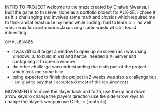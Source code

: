 INTRO TO PROJECT
  welcome to the maze created by Chalwe Mwansa, i built the game to this level alone as a portfolio project for ALX-SE.
  i chose it as it is challenging and involves some math and physics which required me to think and at least uuse my head while coding
  i had to learn c++ as well which was fun and made a class using it afterwards which i found interesting

CHALLENGES
  - it was difficult to get a window to open up on screen as i was using windows 10 to build in wsl and hence i needed a X-Server and configuring it to open a window
  - the other challenge was understanding the math part of the project which took me some time
  - being expected to finish the project in 2 weeks was also a challenge but i am glad to say that i completed most of the requirements

MOVEMENTS
  to move the player back and forth, use the up and down arrow keys
  to change the players direction use the side arrow keys
  to change the players weapon use CTRL-c (control c)
